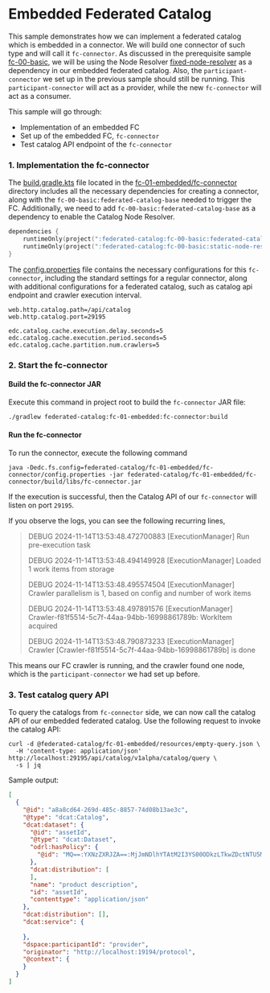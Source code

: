 # Embedded Federated Catalog


This sample demonstrates how we can implement a federated catalog which is embedded in a connector.
We will build one connector of such type and will call it `fc-connector`.
As discussed in the prerequisite sample [fc-00-basic](../fc-00-basic/README.md), 
we will be using the Node Resolver 
[fixed-node-resolver](../fc-00-basic/fixed-node-resolver) as a dependency in our embedded federated catalog. 
Also, the `participant-connector` we set up in the previous sample should still be running. 
This `participant-connector` will act as a provider, while the new `fc-connector` will act as a consumer.



This sample will go through:

* Implementation of an embedded FC
* Set up of the embedded FC, `fc-connector`
* Test catalog API endpoint of the `fc-connector`


### 1. Implementation the fc-connector
The [build.gradle.kts](../fc-01-embedded/fc-connector/build.gradle.kts) 
file located in the [fc-01-embedded/fc-connector](../fc-01-embedded/fc-connector) 
directory includes all the necessary dependencies for creating a connector, along with the `fc-00-basic:federated-catalog-base` 
needed to trigger the FC. Additionally, we need to add `fc-00-basic:federated-catalog-base` as a dependency to enable the Catalog Node Resolver.

```kotlin
dependencies {
    runtimeOnly(project(":federated-catalog:fc-00-basic:federated-catalog-base"))
    runtimeOnly(project(":federated-catalog:fc-00-basic:static-node-resolver"))
}
```

The [config.properties](../fc-01-embedded/fc-connector/config.properties) 
file contains the necessary configurations 
for this `fc-connector`, including the standard settings for a regular connector, along with additional configurations for a 
federated catalog, such as catalog api endpoint and crawler execution interval.

```properties
web.http.catalog.path=/api/catalog
web.http.catalog.port=29195

edc.catalog.cache.execution.delay.seconds=5
edc.catalog.cache.execution.period.seconds=5
edc.catalog.cache.partition.num.crawlers=5
```

### 2. Start the fc-connector
#### Build the fc-connector JAR
Execute this command in project root to build the `fc-connector` JAR file:

```bash
./gradlew federated-catalog:fc-01-embedded:fc-connector:build
```


#### Run the fc-connector

To run the connector, execute the following command

```shell
java -Dedc.fs.config=federated-catalog/fc-01-embedded/fc-connector/config.properties -jar federated-catalog/fc-01-embedded/fc-connector/build/libs/fc-connector.jar
```

If the execution is successful, then the Catalog API of our `fc-connector` will listen on port `29195`.

If you observe the logs, you can see the following recurring lines,

> DEBUG 2024-11-14T13:53:48.472700883 [ExecutionManager] Run pre-execution task
>
>DEBUG 2024-11-14T13:53:48.494149928 [ExecutionManager] Loaded 1 work items from storage
>
>DEBUG 2024-11-14T13:53:48.495574504 [ExecutionManager] Crawler parallelism is 1, based on config and number of work items
>
>DEBUG 2024-11-14T13:53:48.497891576 [ExecutionManager] Crawler-f81f5514-5c7f-44aa-94bb-16998861789b: WorkItem acquired
>
>DEBUG 2024-11-14T13:53:48.790873233 [ExecutionManager] Crawler [Crawler-f81f5514-5c7f-44aa-94bb-16998861789b] is done


This means our FC crawler is running, and the crawler found one node, which is the `participant-connector` we had set up before.



### 3. Test catalog query API

To query the catalogs from `fc-connector` side, we can now call the catalog API of our embedded federated catalog. 
Use the following request to invoke the catalog API:

```http request
curl -d @federated-catalog/fc-01-embedded/resources/empty-query.json \
  -H 'content-type: application/json' http://localhost:29195/api/catalog/v1alpha/catalog/query \
  -s | jq
```

Sample output:
```json
[
  {
    "@id": "a8a8cd64-269d-485c-8857-74d08b13ae3c",
    "@type": "dcat:Catalog",
    "dcat:dataset": {
      "@id": "assetId",
      "@type": "dcat:Dataset",
      "odrl:hasPolicy": {
        "@id": "MQ==:YXNzZXRJZA==:MjJmNDlhYTAtM2I3YS00ODkzLTkwZDctNTU5MTZhNmViOWJk"
      },
      "dcat:distribution": [
      ],
      "name": "product description",
      "id": "assetId",
      "contenttype": "application/json"
    },
    "dcat:distribution": [],
    "dcat:service": {
      
    },
    "dspace:participantId": "provider",
    "originator": "http://localhost:19194/protocol",
    "@context": {
    }
  }
]
```